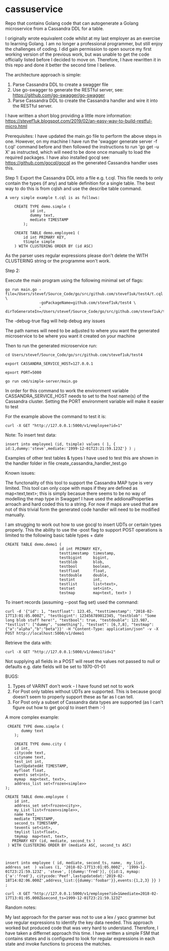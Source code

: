 # cassuservice 
Repo that contains Golang code that can autogenerate a Golang microservice from a Cassandra DDL for a table.

I originally wrote equivalent code whilst at my last employer as an exercise to learning Golang. I am no longer a professional programmer, but still enjoy the challenges of coding. I did gain permission to open source my first working version of the previous  work, but was unable to get the code officially listed before I decided to move on. Therefore, I have rewritten it in this repo and done it better the second time I believe. 

The architecture approach is simple:

1. Parse Cassandra DDL to create a swagger file
2. Use go-swagger to generate the RESTful server, see: https://github.com/go-swagger/go-swagger
3. Parse Cassandra DDL to create the Cassandra handler and wire it into the RESTful server.

I have written a short blog providing a little more information: https://stevef1uk.blogspot.com/2019/02/an-easy-way-to-build-restful-micro.html

Prerequisites:
I have updated the main.go file to perform the above steps in one. However, on my machine I have run the 'swagger generate server -f t.cql' command before and then followed the instructions to run 'go get -u X' as instructed, which will need to be done once manually to load the required packages. I have also installed gocql see: https://github.com/gocql/gocql as the generated Cassandra handler uses this.

Step 1: Export the Cassandra DDL into a file e.g. t.cql. This file needs to only contain the types (if any) and table definition for a single table. The best way to do this is from cqlsh and use the describe table command.
```
A very simple example t.cql is as follows:

    CREATE TYPE demo.simple (
           id int,
           dummy text,
           mediate TIMESTAMP
        );
    
    CREATE TABLE demo.employee1 (
        id int PRIMARY KEY,
        tSimple simple
    ) WITH CLUSTERING ORDER BY (id ASC)
```
As the parser uses regular expressions please don't delete the WITH CLUSTERING string or the programme won't work.

Step 2:

Execute the main program using the following minimal set of flags:
```
go run main.go -file=/Users/stevef/Source_Code/go/src/github.com/stevef1uk/test4/t.cql \
               -goPackageName=github.com/stevef1uk/test4 \
               -dirToGenerateIn=/Users/stevef/Source_Code/go/src/github.com/stevef1uk/test4
```
The -debug-true flag will help debug any issues

The path names will need to be adjusted to where you want the generated microservice to be where you want it created on your machine

Then to run the generated microservice run:
```
cd Users/stevef/Source_Code/go/src/github.com/stevef1uk/test4

export CASSANDRA_SERVICE_HOST=127.0.0.1

epxort PORT=5000

go run cmd/simple-server/main.go 
```
In order for this command to work the environment variable CASSANDRA_SERVICE_HOST needs to set to the host name(s) of the Cassandra cluster. 
Setting the PORT environment variable will make it easier to test 

For the example above the command to test it is:
```
curl -X GET "http://127.0.0.1:5000/v1/employee?id=1"
```
Note: To insert test data: 	
```
insert into employee1 (id, tsimple) values ( 1, { id:1,dummy:'steve',mediate:'1999-12-01T23:21:59.123Z'} ) ;
```
Examples of other test tables & types I have used to test this are shown in the handler folder in file create_cassandra_handler_test.go


Known issues:

The functonality of this tool to support the Cassandra MAP type is very limited. This tool can only cope with maps if they are defined as map<text,text>; this is simply becasue there seems to be no way of modelling the map type in Swagger! 
I have used the addionalProperties arroach and hard coded this to a string. For now if maps are used that are not of this trivial form the generated code handler will need to be modified manually.

I am strugging to work out how to use gocql to insert UDTs or certain types properly. This the ability to use the -post flag to support POST
operations is limited to the following basic table types + date
```
CREATE TABLE demo.demo1 (
                        id int PRIMARY KEY,
                        testtimestamp  timestamp,
                        testbigint     bigint,
                        testblob       blob,
                        testbool       boolean,
                        testfloat      float,
                        testdouble     double,
                        testint        int,
                        testlist       list<text>,
                        testset        set<int>,
                        testmap        map<text, text> )
```
To insert records (assuming --post flag set) used the command:
```
curl -d '{"id": 1, "testfloat": 123.45, "testtimestamp": "2018-02-17T13:01:05.000Z", "testbigint": 123456789012345, "testblob": "Some long blob stuff here!", "testbool": true, "testdouble": 123.987, "testlist": ["dummy", "something"], "testset": [6,7,8], "testmap": {"a":"alpha","b":"beta"}}' -H "Content-Type: application/json" -v -X POST http://localhost:5000/v1/demo1
```
Retrieve the data with:
```
curl -X GET "http://127.0.0.1:5000/v1/demo1?id=1"
```
Not supplying all fields in a POST will reset the values not passed to null or defaults e.g. date fields will be set to 1970-01-01

BUGS:
1. Types of VARINT don't work - I have found set<VARINT> not to work
2. For Post only tables without UDTs are supported. This is because gocql doesn't seem to properly support these as far as I can tell.
2. For Post only a subset of Cassandra data types are supported (as I can't figure out how to get gocql to insert them :-) 


A more complex example:
```
 CREATE TYPE demo.simple (
       dummy text
    );

    CREATE TYPE demo.city (
    id int,
    citycode text,
    cityname text,
    test_int int,
    lastUpdatedAt TIMESTAMP,
    myfloat float,
    events set<int>,
    mymap  map<text, text>,
    address_list set<frozen<simple>>
);

CREATE TABLE demo.employee (
    id int,
    address_set set<frozen<city>>,
    my_List list<frozen<simple>>,
    name text,
    mediate TIMESTAMP,
    second_ts TIMESTAMP,
    tevents set<int>,
    tmylist list<float>,
    tmymap  map<text, text>,
   PRIMARY KEY (id, mediate, second_ts )
 ) WITH CLUSTERING ORDER BY (mediate ASC, second_ts ASC)



insert into employee ( id, mediate, second_ts, name,  my_list, address_set  ) values (1, '2018-02-17T13:01:05.000Z', '1999-12-01T23:21:59.123Z', 'steve', [{dummy:'fred'}], {{id:1, mymap:{'a':'fred'}, citycode:'Peef',lastupdatedat:'2019-02-18T14:02:06.000Z',address_list:{{dummy:'foobar'}},events:{1,2,3} }} ) ;

curl -X GET "http://127.0.0.1:5000/v1/employee?id=1&mediate=2018-02-17T13:01:05.000Z&second_ts=1999-12-01T23:21:59.123Z"
```

Random notes:

My last approach for the parser was not to use a lex / yacc grammer but use regular expressions to identify the key data needed. This approach worked but produced code that was very hard to understand. Therefore, I have taken a differnet approach this time. I have written a simple FSM that contains states and is configured to look for regular expressions in each state and invoke functions to process the matches.